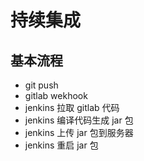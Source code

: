# 持续集成



## 基本流程

* git push
* gitlab wekhook
* jenkins 拉取 gitlab 代码
* jenkins 编译代码生成 jar 包
* jenkins 上传 jar 包到服务器
* jenkins 重启 jar 包